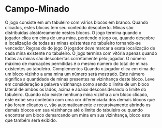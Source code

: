 # Campo-Minado
O jogo consiste em um tabuleiro com vários blocos em branco. Quando clicados, estes blocos tem seu conteúdo descoberto. Minas são distribuídas aleatóreamente nestes blocos. O jogo termina quando o jogador clica em cima de uma mina, perdendo o jogo ou, quando descobre a localização de todas as minas existentes no tabuleiro tornando-se vencedor.  Regras do do jogo  O jogador deve marcar a exata localização de cada mina existente no tabuleiro.  O jogo termina com vitória apenas quando todas as minas são descobertas corretamente pelo jogador.  O número máximo de marcações permitidas é o mesmo número do total de minas existentes ao tabuleiro.  Complementos  Quando o jogador clica em cima de um bloco vizinho a uma mina um número será mostrado. Este número significa a quantidade de minas presentes na vizinhança deste bloco. Leve em consideração a palavra vizinhança como sendo o limite de um bloco lateral de ambos os lados, acima e abaixo desconsiderando o limite do tabuleiro.  Quando não existe nenhuma mina vizinha a um bloco clicado, este exibe seu conteúdo com uma cor diferenciada dos demais blocos que não foram clicados e, vão automaticamente e recursivamente abrindo os demais blocos em sua vizinhança até o limite do tabuleiro ou quando encontrar um bloco demarcando um mina em sua vizinhança, bloco este que também será exibido.
